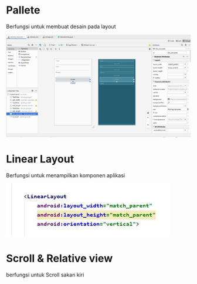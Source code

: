 # Pallete

Berfungsi untuk membuat desain pada layout

![Alt Text](https://github.com/SalsabillaMA/Praktikum/blob/master/Pallete.JPG)

# Linear Layout

Berfungsi untuk menampilkan komponen aplikasi

![Alt Text](https://github.com/SalsabillaMA/Praktikum/blob/master/linear.JPG)

# Scroll & Relative view
berfungsi untuk Scroll sakan kiri
